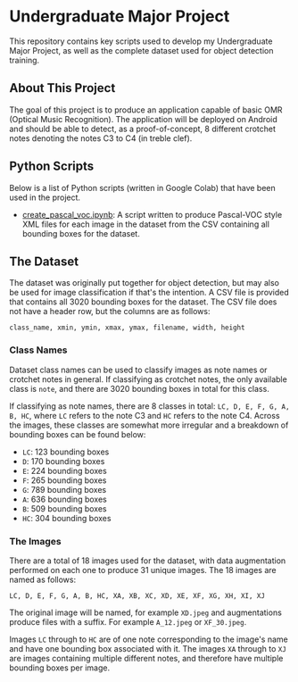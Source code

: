 # Undergraduate Major Project
This repository contains key scripts used to develop my Undergraduate Major Project, as well as the complete dataset used for object detection training.

## About This Project
The goal of this project is to produce an application capable of basic OMR (Optical Music Recognition). The application will be deployed on Android and should be able to detect, as a proof-of-concept, 8 different crotchet notes denoting the notes C3 to C4 (in treble clef).

## Python Scripts
Below is a list of Python scripts (written in Google Colab) that have been used in the project.

- [create_pascal_voc.ipynb](create_pascal_voc.ipynb): A script written to produce Pascal-VOC style XML files for each image in the dataset from the CSV containing all bounding boxes for the dataset.

## The Dataset
The dataset was originally put together for object detection, but may also be used for image classification if that's the intention. A CSV file is provided that contains all 3020 bounding boxes for the dataset. The CSV file does not have a header row, but the columns are as follows:

``` class_name, xmin, ymin, xmax, ymax, filename, width, height ```

### Class Names
Dataset class names can be used to classify images as note names or crotchet notes in general. If classifying as crotchet notes, the only available class is ```note```, and there are 3020 bounding boxes in total for this class.

If classifying as note names, there are 8 classes in total: ```LC, D, E, F, G, A, B, HC```, where ```LC``` refers to the note C3 and ```HC``` refers to the note C4. Across the images, these classes are somewhat more irregular and a breakdown of bounding boxes can be found below:
- ```LC```: 123 bounding boxes
- ```D```: 170 bounding boxes
- ```E```: 224 bounding boxes
- ```F```: 265 bounding boxes
- ```G```: 789 bounding boxes
- ```A```: 636 bounding boxes
- ```B```: 509 bounding boxes
- ```HC```: 304 bounding boxes

### The Images
There are a total of 18 images used for the dataset, with data augmentation performed on each one to produce 31 unique images. The 18 images are named as follows:

```LC, D, E, F, G, A, B, HC, XA, XB, XC, XD, XE, XF, XG, XH, XI, XJ```

The original image will be named, for example ```XD.jpeg``` and augmentations produce files with a suffix. For example ```A_12.jpeg``` or ```XF_30.jpeg```.

Images ```LC``` through to ```HC``` are of one note corresponding to the image's name and have one bounding box associated with it. The images ```XA``` through to ```XJ``` are images containing multiple different notes, and therefore have multiple bounding boxes per image.
